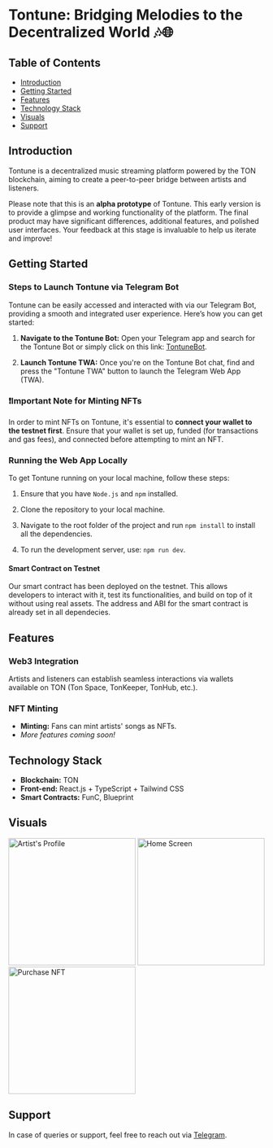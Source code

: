 # Tontune: Bridging Melodies to the Decentralized World 🎶🌐


## Table of Contents
- [Introduction](#introduction)
- [Getting Started](#getting-started)
- [Features](#features)
- [Technology Stack](#technology-stack)
- [Visuals](#visuals)
- [Support](#support)

## Introduction
Tontune is a decentralized music streaming platform powered by the TON blockchain, aiming to create a peer-to-peer bridge between artists and listeners.

Please note that this is an **alpha prototype** of Tontune. This early version is to provide a glimpse and working functionality of the platform. The final product may have significant differences, additional features, and polished user interfaces. Your feedback at this stage is invaluable to help us iterate and improve!

## Getting Started

### Steps to Launch Tontune via Telegram Bot

Tontune can be easily accessed and interacted with via our Telegram Bot, providing a smooth and integrated user experience. Here’s how you can get started:

1. **Navigate to the Tontune Bot:** Open your Telegram app and search for the Tontune Bot or simply click on this link: [TontuneBot](https://t.me/TontuneBot/Tontune).

2. **Launch Tontune TWA:** Once you're on the Tontune Bot chat, find and press the "Tontune TWA" button to launch the Telegram Web App (TWA).

### :exclamation:Important Note for Minting NFTs
In order to mint NFTs on Tontune, it's essential to **connect your wallet to the testnet first**. Ensure that your wallet is set up, funded (for transactions and gas fees), and connected before attempting to mint an NFT.

### Running the Web App Locally
To get Tontune running on your local machine, follow these steps:

1. Ensure that you have `Node.js` and `npm` installed.

2. Clone the repository to your local machine.

3. Navigate to the root folder of the project and run `npm install` to install all the dependencies.

4. To run the development server, use: `npm run dev`.

#### Smart Contract on Testnet
Our smart contract has been deployed on the testnet. This allows developers to interact with it, test its functionalities, and build on top of it without using real assets. The address and ABI for the smart contract is already set in all dependecies.

## Features
### Web3 Integration
Artists and listeners can establish seamless interactions via wallets available on TON (Ton Space, TonKeeper, TonHub, etc.).

### NFT Minting
- **Minting:** Fans can mint artists' songs as NFTs.
- *More features coming soon!*

## Technology Stack
- **Blockchain:** TON
- **Front-end:** React.js + TypeScript + Tailwind CSS
- **Smart Contracts:** FunC, Blueprint

## Visuals
<img src="https://res.cloudinary.com/do6yo1hx8/image/upload/v1696706255/IMG_8648_vvblzc.jpg" alt="Artist's Profile" width="250"/>
<img src="https://res.cloudinary.com/do6yo1hx8/image/upload/v1696706260/IMG_8647_capow3.jpg" alt="Home Screen" width="250"/>
<img src="https://res.cloudinary.com/do6yo1hx8/image/upload/v1696706249/IMG_8649_ewf2n9.jpg" alt="Purchase NFT" width="250"/>

## Support
In case of queries or support, feel free to reach out via [Telegram](https://t.me/k_sterio).
